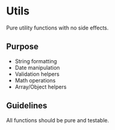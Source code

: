 # Utils

Pure utility functions with no side effects.

## Purpose
- String formatting
- Date manipulation
- Validation helpers
- Math operations
- Array/Object helpers

## Guidelines
All functions should be pure and testable.

